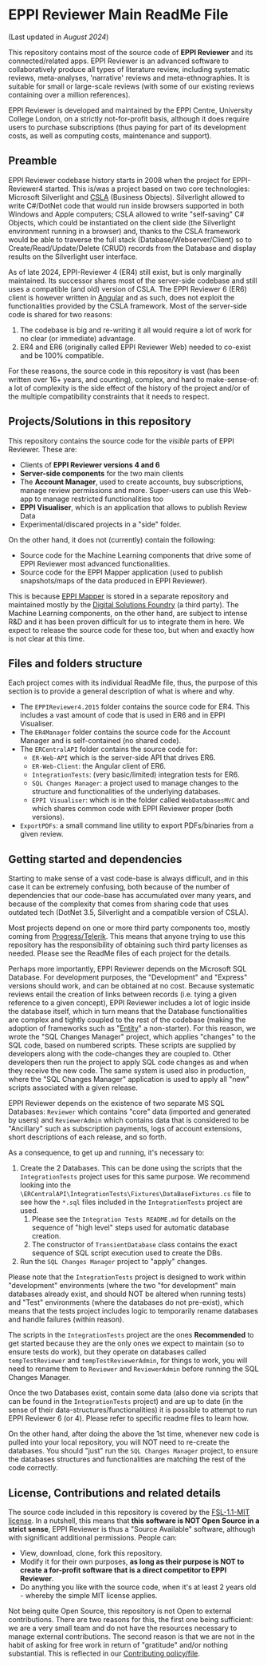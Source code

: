 # EPPI Reviewer Main ReadMe File

(Last updated in *August 2024*)

This repository contains most of the source code of **EPPI Reviewer** and its connected/related apps. EPPI Reviewer is an advanced software to collaboratively produce all types of literature review, including systematic reviews, meta-analyses, 'narrative' reviews and meta-ethnographies. It is suitable for small or large-scale reviews (with some of our existing reviews containing over a million references). 

EPPI Reviewer is developed and maintained by the EPPI Centre, University College London, on a strictly not-for-profit basis, although it does require users to purchase subscriptions (thus paying for part of its development costs, as well as computing costs, maintenance and support).

## Preamble

EPPI Reviewer codebase history starts in 2008 when the project for EPPI-Reviewer4 started. This is/was a project based on two core technologies: Microsoft Silverlight and [CSLA](https://cslanet.com/) (Business Objects). Silverlight allowed to write C#/DotNet code that would run inside browsers supported in both Windows and Apple computers; CSLA allowed to write "self-saving" C# Objects, which could be instantiated on the client side (the Silverlight environment running in a browser) and, thanks to the CSLA framework would be able to traverse the full stack (Database/Webserver/Client) so to Create/Read/Update/Delete (CRUD) records from the Database and display results on the Silverlight user interface.

As of late 2024, EPPI-Reviewer 4 (ER4) still exist, but is only marginally maintained. Its successor shares most of the server-side codebase and still uses a compatible (and old) version of CSLA. The EPPI Reviewer 6 (ER6) client is however written in [Angular](https://angular.dev/) and as such, does not exploit the functionalities provided by the CSLA framework. Most of the server-side code is shared for two reasons:

1. The codebase is big and re-writing it all would require a lot of work for no clear (or immediate) advantage.
1. ER4 and ER6 (originally called EPPI Reviewer Web) needed to co-exist and be 100% compatible.

For these reasons, the source code in this repository is vast (has been written over 16+ years, and counting), complex, and hard to make-sense-of: a lot of complexity is the side effect of the history of the project and/or of the multiple compatibility constraints that it needs to respect.

## Projects/Solutions in this repository

This repository contains the source code for the *visible* parts of EPPI Reviewer. These are: 

- Clients of **EPPI Reviewer versions 4 and 6**
- **Server-side components** for the two main clients
- The **Account Manager**, used to create accounts, buy subscriptions, manage review permissions and more. Super-users can use this Web-app to manage restricted functionalities too
- **EPPI Visualiser**, which is an application that allows to publish Review Data
- Experimental/discared projects in a "side" folder.

On the other hand, it does not (currently) contain the following:

- Source code for the Machine Learning components that drive some of EPPI Reviewer most advanced functionalities.
- Source code for the EPPI Mapper application (used to publish snapshots/maps of the data produced in EPPI Reviewer).

This is because [EPPI Mapper](https://eppimapper.digitalsolutionfoundry.co.za/) is stored in a separate repository and maintained mostly by the [Digital Solutions Foundry](https://eppimapper.digitalsolutionfoundry.co.za/) (a third party). The Machine Learning components, on the other hand, are subject to intense R&D and it has been proven difficult for us to integrate them in here. We expect to release the source code for these too, but when and exactly how is not clear at this time.

## Files and folders structure

Each project comes with its individual ReadMe file, thus, the purpose of this section is to provide a general description of what is where and why.

- The `EPPIReviewer4.2015` folder contains the source code for ER4. This includes a vast amount of code that is used in ER6 and in EPPI Visualiser.
- The `ER4Manager` folder contains the source code for the Account Manager and is self-contained (no shared code).
- The `ERCentralAPI` folder contains the source code for:
    - `ER-Web-API` which is the server-side API that drives ER6.
    - `ER-Web-Client`: the Angular client of ER6.
    - `IntegrationTests`: (very basic/limited) integration tests for ER6.
    - `SQL Changes Manager`: a project used to manage changes to the structure and functionalities of the underlying databases.
    - `EPPI Visualiser`: which is in the folder called `WebDatabasesMVC` and which shares common code with EPPI Reviewer proper (both versions).
- `ExportPDFs`: a small command line utility to export PDFs/binaries from a given review.

 
## Getting started and dependencies
Starting to make sense of a vast code-base is always difficult, and in this case it can be extremely confusing, both because of the number of dependencies that our code-base has accumulated over many years, and because of the complexity that comes from sharing code that uses outdated tech (DotNet 3.5, Silverlight and a compatible version of CSLA).
 
Most projects depend on one or more third party components too, mostly coming from [Progress/Telerik](https://www.telerik.com/). This means that anyone trying to use this repository has the responsibility of obtaining such third party licenses as needed. Please see the ReadMe files of each project for the details.
 
Perhaps more importantly, EPPI Reviewer depends on the Microsoft SQL Database. For development purposes, the "Development" and "Express" versions should work, and can be obtained at no cost. Because systematic reviews entail the creation of links between records (i.e. tying a given reference to a given concept), EPPI Reviewer includes a lot of logic inside the database itself, which in turn means that the Database functionalities are complex and tightly coupled to the rest of the codebase (making the adoption of frameworks such as "[Entity](https://learn.microsoft.com/en-us/ef/)" a non-starter).
For this reason, we wrote the "SQL Changes Manager" project, which applies "changes" to the SQL code, based on numbered scripts. These scripts are supplied by developers along with the code-changes they are coupled to. Other developers then run the project to apply SQL code changes as and when they receive the new code. The same system is used also in production, where the "SQL Changes Manager" application is used to apply all "new" scripts associated with a given release.

EPPI Reviewer depends on the existence of two separate MS SQL Databases: `Reviewer` which contains "core" data (imported and generated by users) and `ReviewerAdmin` which contains data that is considered to be "Ancillary" such as subscription payments, logs of account extensions, short descriptions of each release, and so forth.
 
As a consequence, to get up and running, it's necessary to:
 
1. Create the 2 Databases. This can be done using the scripts that the `IntegrationTests` project uses for this same purpose. We recommend looking into the `\ERCentralAPI\IntegrationTests\Fixtures\DataBaseFixtures.cs` file to see how the `*.sql` files included in the `IntegrationTests` project are used.
    1. Please see the `Integration Tests README.md` for details on the sequence of "high level" steps used for automatic database creation.
    1. The constructor of `TransientDatabase` class contains the exact sequence of SQL script execution used to create the DBs.
2. Run the `SQL Changes Manager` project to "apply" changes.
 
Please note that the `IntegrationTests` project is designed to work within "development" environments (where the two "for development" main databases already exist, and should NOT be altered when running tests) and "Test" environments (where the databases do not pre-exist), which means that the tests project includes logic to temporarily rename databases and handle failures (within reason).

The scripts in the `IntegrationTests` project are the ones **Recommended** to get started because they are the only ones we expect to maintain (so to ensure tests do work), but they operate on databases called `tempTestReviewer` and `tempTestReviewerAdmin`, for things to work, you will need to rename them to `Reviewer` and `ReviewerAdmin` before running the SQL Changes Manager.
 
Once the two Databases exist, contain some data (also done via scripts that can be found in the `IntegrationTests` project) and are up to date (in the sense of their data-structures/functionalities) it is possible to attempt to run EPPI Reviewer 6 (or 4). Please refer to specific readme files to learn how.

On the other hand, after doing the above the 1st time, whenever new code is pulled into your local repository, you will NOT need to re-create the databases. You should "just" run the `SQL Changes Manager` project, to ensure the databases structures and functionalities are matching the rest of the code correctly.

## License, Contributions and related details


The source code included in this repository is covered by the [FSL-1.1-MIT license](LICENSE.md). In a nutshell, this means that **this software is NOT Open Source in a strict sense**, EPPI Reviewer is thus a "Source Available" software, although with significant additional permissions. People can:

- View, download, clone, fork this repository.
- Modify it for their own purposes, **as long as their purpose is NOT to create a for-profit software that is a direct competitor to EPPI Reviewer**.
- Do anything you like with the source code, when it's at least 2 years old - whereby the simple MIT license applies.

Not being quite Open Source, this repository is not Open to external contributions. There are two reasons for this, the first one being sufficient: we are a very small team and do not have the resources necessary to manage external contributions. The second reason is that we are not in the habit of asking for free work in return of "gratitude" and/or nothing substantial.
This is reflected in our [Contributing policy/file](CONTRIBUTING.md).





